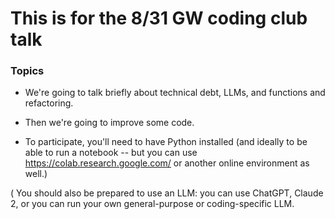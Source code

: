 # This is for the 8/31 GW coding club talk 

### Topics

* We're going to talk briefly about technical debt, LLMs, and functions and refactoring.

* Then we're going to improve some code. 

* To participate, you'll need to have Python installed (and ideally to be able to run a notebook -- but you can use https://colab.research.google.com/ or another online environment as well.)

( You should also be prepared to use an LLM: you can use ChatGPT, Claude 2, or you can run your own general-purpose or coding-specific LLM. 
